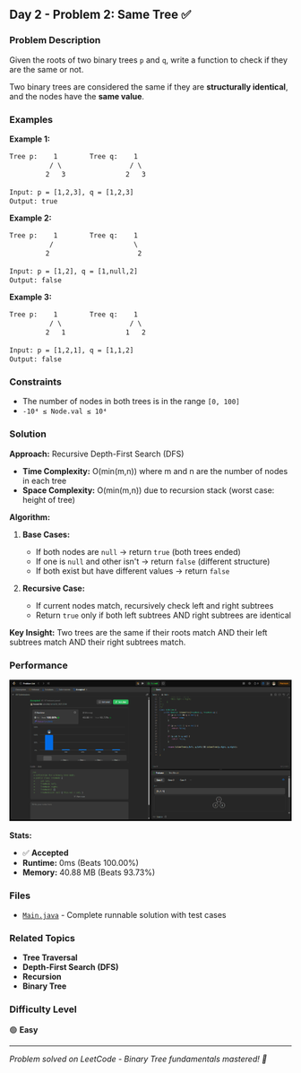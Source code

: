 ## Day 2 - Problem 2: Same Tree ✅

### Problem Description
Given the roots of two binary trees `p` and `q`, write a function to check if they are the same or not.

Two binary trees are considered the same if they are **structurally identical**, and the nodes have the **same value**.

### Examples

**Example 1:**
```
Tree p:    1        Tree q:    1
          / \                 / \
         2   3               2   3

Input: p = [1,2,3], q = [1,2,3]
Output: true
```

**Example 2:**
```
Tree p:    1        Tree q:    1
          /                    \
         2                      2

Input: p = [1,2], q = [1,null,2]
Output: false
```

**Example 3:**
```
Tree p:    1        Tree q:    1
          / \                 / \
         2   1               1   2

Input: p = [1,2,1], q = [1,1,2]
Output: false
```

### Constraints
- The number of nodes in both trees is in the range `[0, 100]`
- `-10⁴ ≤ Node.val ≤ 10⁴`

### Solution

**Approach:** Recursive Depth-First Search (DFS)
- **Time Complexity:** O(min(m,n)) where m and n are the number of nodes in each tree
- **Space Complexity:** O(min(m,n)) due to recursion stack (worst case: height of tree)

**Algorithm:**
1. **Base Cases:**
    - If both nodes are `null` → return `true` (both trees ended)
    - If one is `null` and other isn't → return `false` (different structure)
    - If both exist but have different values → return `false`

2. **Recursive Case:**
    - If current nodes match, recursively check left and right subtrees
    - Return `true` only if both left subtrees AND right subtrees are identical

**Key Insight:** Two trees are the same if their roots match AND their left subtrees match AND their right subtrees match.

### Performance
![LeetCode Submission Result](https://github.com/syntherat/teachers-day-vitb/blob/main/Day2/Problem%202/img.png)

**Stats:**
- ✅ **Accepted**
- **Runtime:** 0ms (Beats 100.00%)
- **Memory:** 40.88 MB (Beats 93.73%)

### Files
- [`Main.java`](Main.java) - Complete runnable solution with test cases

### Related Topics
- **Tree Traversal**
- **Depth-First Search (DFS)**
- **Recursion**
- **Binary Tree**

### Difficulty Level
🟢 **Easy**

---
*Problem solved on LeetCode - Binary Tree fundamentals mastered! 🌳*